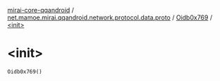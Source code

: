 [mirai-core-qqandroid](../../index.md) / [net.mamoe.mirai.qqandroid.network.protocol.data.proto](../index.md) / [Oidb0x769](index.md) / [&lt;init&gt;](./-init-.md)

# &lt;init&gt;

`Oidb0x769()`